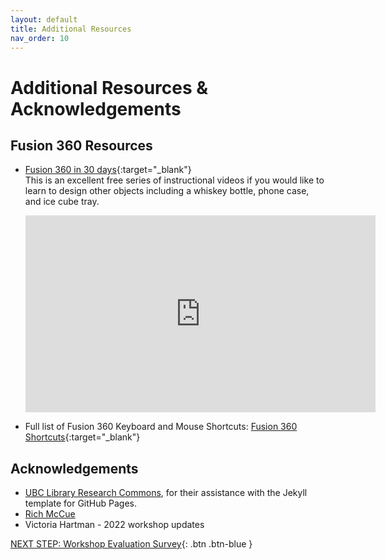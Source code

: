 ```yaml
---
layout: default
title: Additional Resources
nav_order: 10
---
```

# Additional Resources & Acknowledgements

## Fusion 360 Resources
-   [Fusion 360 in 30 days](https://www.youtube.com/watch?v=sZwM87-nsYA&list=PLrZ2zKOtC_-DR2ZkMaK3YthYLErPxCnT-){:target="_blank"}<br>
    This is an excellent free series of instructional videos if you would like to learn to design other objects including a whiskey bottle, phone case, and ice cube tray.
    
    <iframe width="560" height="315" src="https://www.youtube.com/embed/videoseries?list=PLrZ2zKOtC_-DR2ZkMaK3YthYLErPxCnT-" title="YouTube video player" frameborder="0" allow="accelerometer; autoplay; clipboard-write; encrypted-media; gyroscope; picture-in-picture" allowfullscreen></iframe>
- Full list of Fusion 360 Keyboard and Mouse Shortcuts: [Fusion 360 Shortcuts](https://www.autodesk.com/shortcuts/fusion-360){:target="_blank"} <br>

## Acknowledgements

-   [UBC Library Research Commons](https://github.com/ubc-library-rc/), for their assistance with the Jekyll template for GitHub Pages.
-   [Rich McCue](https://richmccue.com/)
-   Victoria Hartman - 2022 workshop updates

[NEXT STEP: Workshop Evaluation Survey](workshop-survey.html){: .btn .btn-blue }
